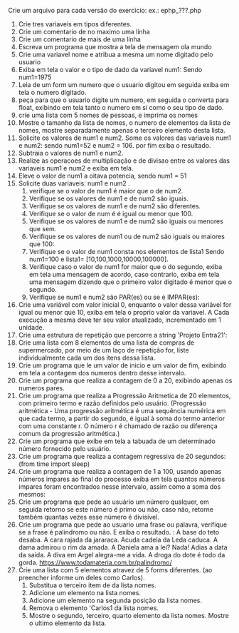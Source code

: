 Crie um arquivo para cada versão do exercicio:
ex.: 
    ephp_???.php

1. Crie tres variaveis em tipos diferentes.
2. Crie um comentario de no maximo uma linha
3. Crie um comentario de mais de uma linha
4. Escreva um programa que mostra a tela de mensagem ola mundo
5. Crie uma variavel nome e atribua a mesma um nome digitado pelo usuario
6. Exiba em tela o valor e o tipo de dado da variavel num1: Sendo num1=1975
7. Leia de um form um numero que o usuario digitou em seguida exiba em tela o numero digitado. 
8. peça para que o usuario digite um numero, em seguida o converta para float, exibindo em tela tanto o numero em si como o seu tipo de dado. 
9.  crie uma lista com 5 nomes de pessoas, e imprima os nomes
10. Mostre o tamanho da lista de nomes, o numero de elementos da lista de nomes, mostre separadamente apenas o terceiro elemento desta lista. 
11. Solicite os valores de num1 e num2. Some os valores das variaveis num1 e num2: sendo num1=52 e num2 = 106. por fim exiba o resultado.
13. Subtraia o valores de num1 e num2. 
14. Realize as operacoes de multiplicação e de divisao entre os valores das variaveis num1 e num2 e exiba em tela. 
15. Eleve o valor de num1 a oitava potencia, sendo num1 = 51 
16. Solicite duas variaveis: num1 e num2 . 
    1.  verifique se o valor de num1 é maior que o de num2. 
    2.  Verifique se os valores de num1 e de num2 são iguais.
    3.  Verifique se os valores de num1 e de num2 são diferentes. 
    4.  Verifique se o valor de num é é igual ou menor que 100.
    5.  Verifique se os valores de num1 e de num2 são iguais ou menores que sem. 
    6.  Verifique se os valores de num1 ou de num2 são iguais ou maiores que 100:
    7.  Verifique se o valor de num1 consta nos elementos de lista1 Sendo num1=100 e lista1= [10,100,1000,10000,100000].
    8.  Verifique caso o valor de num1 for maior que o do segundo, exiba em tela uma mensagem de acordo, caso contrario, exiba em tela uma mensagem dizendo que o primeiro valor digitado é menor que o segundo. 
    9.  Verifique se num1 e num2 são PAR(es) ou se é IMPAR(es):
17. Crie uma variável com valor inicial 0, enquanto o valor dessa variável for igual ou menor que 10, exiba em tela o proprio valor da variavel. A Cada execução a mesma deve ter seu valor atualizado, incrementado em 1 unidade. 
18. Crie uma estrutura de repetição que percorre a string 'Projeto Entra21':
19. Crie uma lista com 8 elementos de uma lista de compras de supermercado, por meio de um laço de repetição for, liste individualmente cada um dos itens dessa lista. 
20. Crie um programa que le um valor de inicio e um valor de fim, exibindo em tela a contagem dos numeros dentro desse intervalo.
21. Crie um programa que realiza a contagem de 0 a 20, exibindo apenas os numeros pares. 
22. Crie um programa que realiza a Progressão Aritmetica de 20 elementos, com primeiro termo e razão definidos pelo usuário.  (Progressão aritmética - Uma progressão aritmética é uma sequência numérica em que cada termo, a partir do segundo, é igual à soma do termo anterior com uma constante r. O número r é chamado de razão ou diferença comum da progressão aritmética.)
23. Crie um programa que exibe em tela a tabuada de um determinado número fornecido pelo usuário.
24. Crie um programa que realiza a contagem regressiva de 20 segundos: (from time import sleep)
25. Crie um programa que realiza a contagem de 1 a 100, usando apenas números impares ao final do processo exiba em tela quantos números impares foram encontrados nesse intervalo, assim como a soma dos mesmos:
26. Crie um programa que pede ao usuário um número qualquer, em seguida retorno se este número é primo ou não, caso não, retorne também quantas vezes esse número é divisível. 
27. Crie um programa que pede ao usuario uma frase ou palavra, verifique se a frase é palindromo ou não. E exiba o resultado. : A base do teto desaba. A cara rajada da jararaca. Acuda cadela da Leda caduca. A dama admirou o rim da amada. A Daniela ama a lei? Nada! Adias a data da saída. A diva em Argel alegra-me a vida. A droga do dote é todo da gorda. https://www.todamateria.com.br/palindromo/
28. Crie uma lista com 5 elementos atravez de 5 forms diferentes. (ao preencher informe um deles como Carlos).
    1.  Substitua o terceiro item de da lista nomes. 
    2.  Adicione um elemento na lista nomes. 
    3.  Adicione um elemento na segunda posição da lista nomes. 
    4.  Remova o elemento 'Carlos1 da lista nomes. 
    5.  Mostre o segundo, terceiro, quarto elemento da lista nomes. Mostre o ultimo elemento da lista. 
